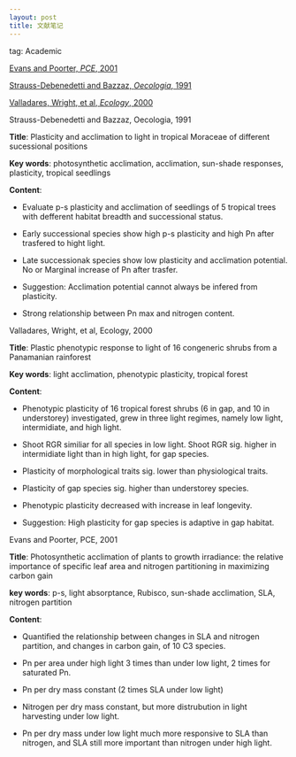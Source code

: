 ```yaml
---
layout: post
title: 文献笔记
---
```

tag: Academic 
<!--more-->
 
[Evans and Poorter, *PCE*, 2001](#Eva&Poo@2001)

[Strauss-Debenedetti and Bazzaz, *Oecologia*, 1991](#Str-Deb&Baz@1991)

[Valladares, Wright, et al, *Ecology*, 2000](#Val&Wri&etal@2000)

<span id="Str-Deb&Baz@1991">Strauss-Debenedetti and Bazzaz, Oecologia, 1991</span>

**Title**: Plasticity and acclimation to light in tropical Moraceae of different sucessional positions

**Key words**: photosynthetic acclimation, acclimation, sun-shade responses, plasticity, tropical seedlings

**Content**:

* Evaluate p-s plasticity and acclimation of seedlings of 5 tropical trees with
defferent habitat breadth and successional status.

* Early successional species show high p-s plasticity and high Pn after trasfered to hight light.

* Late successionak species show low plasticity and acclimation potential. No or Marginal increase
of Pn after trasfer.

* Suggestion: Acclimation potential cannot always be infered from plasticity.

* Strong relationship between Pn max and nitrogen content.

<span id="Val&Wri&etal@2000">Valladares, Wright, et al, Ecology, 2000</span>

**Title**: Plastic phenotypic response to light of 16 congeneric shrubs from a Panamanian rainforest

**Key words**: light acclimation, phenotypic plasticity, tropical forest

**Content**:

* Phenotypic plasticity of 16 tropical forest shrubs (6 in gap, and 10 in understorey) investigated, grew in three light regimes, namely low light, intermidiate, and high light. 

* Shoot RGR similiar for all species in low light. Shoot RGR sig. higher in intermidiate light than in high light, for gap species.

* Plasticity of morphological traits sig. lower than physiological traits.

* Plasticity of gap species sig. higher than understorey species.

* Phenotypic plasticity decreased with increase in leaf longevity.

* Suggestion: High plasticity for gap species is adaptive in gap habitat.

<span id="Eva&Poo@2001">Evans and Poorter, PCE, 2001</span>

**Title**: Photosynthetic acclimation of plants to growth irradiance: the relative importance of specific leaf area and nitrogen partitioning in maximizing carbon gain

**key words**: p-s, light absorptance, Rubisco, sun-shade acclimation, SLA, nitrogen partition

**Content**:

* Quantified the relationship between changes in SLA and nitrogen partition, and changes in carbon gain, of 10 C3 species.

* Pn per area under high light 3 times than under low light, 2 times for saturated Pn.

* Pn per dry mass constant (2 times SLA under low light)

* Nitrogen per dry mass constant, but more distrubution in light harvesting under low light.

* Pn per dry mass under low light much more responsive to SLA than nitrogen, and SLA still more important 
than nitrogen under high light.
